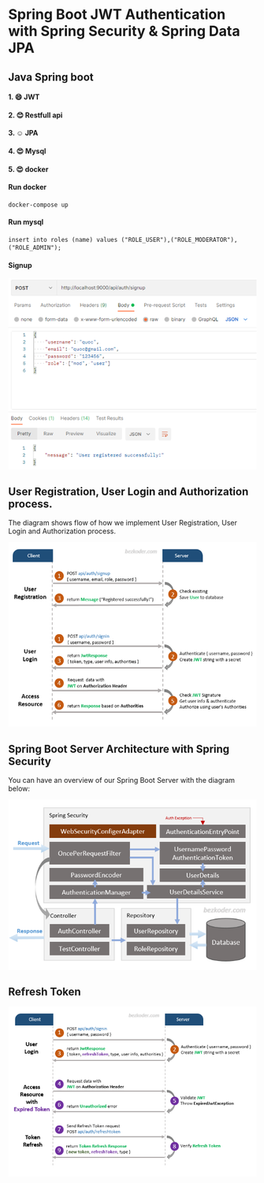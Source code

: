 # Spring Boot JWT Authentication with Spring Security & Spring Data JPA

## Java Spring boot
#### 1. :smile:      JWT 
#### 2. :blush:      Restfull api
#### 3. :relaxed:    JPA
#### 4. :heart_eyes: Mysql
#### 5. :heart_eyes: docker

#### Run docker
```
docker-compose up
```

#### Run mysql
```
insert into roles (name) values ("ROLE_USER"),("ROLE_MODERATOR"),("ROLE_ADMIN");
```

#### Signup
![img.png](img.png)

## User Registration, User Login and Authorization process.
The diagram shows flow of how we implement User Registration, User Login and Authorization process.

![spring-boot-jwt-authentication-spring-security-flow](spring-boot-jwt-authentication-spring-security-flow.png)

## Spring Boot Server Architecture with Spring Security
You can have an overview of our Spring Boot Server with the diagram below:

![spring-boot-jwt-authentication-spring-security-architecture](spring-boot-jwt-authentication-spring-security-architecture.png)


## Refresh Token

![spring-boot-refresh-token-jwt-example-flow](spring-boot-refresh-token-jwt-example-flow.png)
